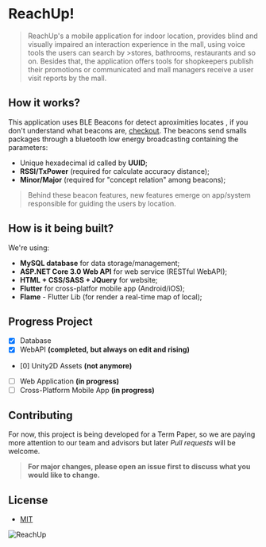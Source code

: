# ReachUp!


>ReachUp's a mobile application for indoor location, provides blind and visually impaired an interaction experience in the mall, using voice tools the users can search by >stores, bathrooms, restaurants and so on. Besides that, the application offers tools for shopkeepers publish their promotions or communicated and mall managers 
>receive a user visit reports by the mall.


## How it works?

This application uses BLE Beacons for detect aproximities locates , if you don't understand what beacons are, [checkout](https://kontakt.io/beacon-basics/what-is-a-beacon/). 
The beacons send smalls packages through a bluetooth low energy broadcasting containing the parameters:

- Unique hexadecimal id called by **UUID**;
- **RSSI/TxPower** (required for calculate accuracy distance);
- **Minor/Major** (required for "concept relation" among beacons);

> Behind these beacon features, new features emerge on app/system responsible for guiding the users by location.

## How is it being built?

We're using:

- **MySQL database** for data storage/management;
- **ASP.NET Core 3.0 Web API** for web service (RESTful WebAPI);
- **HTML + CSS/SASS + JQuery** for website;
- **Flutter** for cross-platfor mobile app (Android/iOS);
- **Flame** - Flutter Lib (for render a real-time map of local);

## Progress Project

- [x] Database
- [x] WebAPI **(completed, but always on edit and rising)**
- [0] Unity2D Assets **(not anymore)**
- [ ] Web Application **(in progress)**
- [ ] Cross-Platform Mobile App **(in progress)**

## Contributing

For now, this project is being developed for a Term Paper, so we are paying more attention to our team and advisors but
later *Pull requests* will be welcome. 

> **For major changes, please open an issue first to discuss what you would like to change.** 

## License

- [MIT](https://choosealicense.com/licenses/mit/)

![ReachUp](https://user-images.githubusercontent.com/59267719/93685984-a55cb000-fa89-11ea-9dfe-4a4906088e3a.png)

